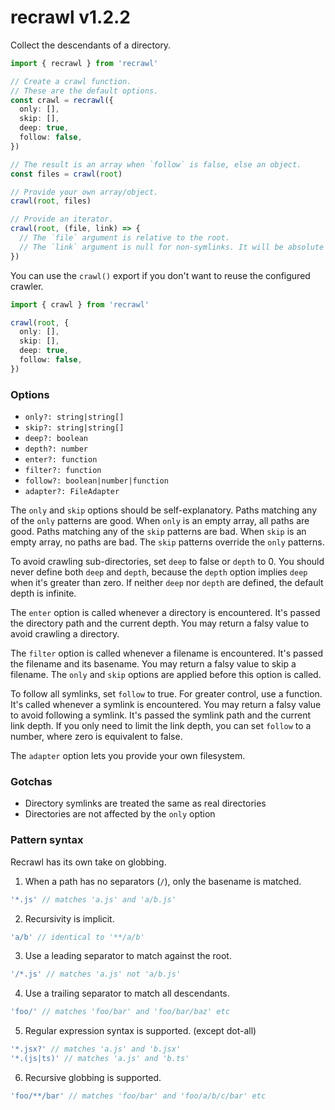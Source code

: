 # recrawl v1.2.2

Collect the descendants of a directory.

```ts
import { recrawl } from 'recrawl'

// Create a crawl function.
// These are the default options.
const crawl = recrawl({
  only: [],
  skip: [],
  deep: true,
  follow: false,
})

// The result is an array when `follow` is false, else an object.
const files = crawl(root)

// Provide your own array/object.
crawl(root, files)

// Provide an iterator.
crawl(root, (file, link) => {
  // The `file` argument is relative to the root.
  // The `link` argument is null for non-symlinks. It will be absolute if the target is outside the root.
})
```

You can use the `crawl()` export if you don't want to reuse the configured crawler.

```ts
import { crawl } from 'recrawl'

crawl(root, {
  only: [],
  skip: [],
  deep: true,
  follow: false,
})
```

### Options

- `only?: string|string[]`
- `skip?: string|string[]`
- `deep?: boolean`
- `depth?: number`
- `enter?: function`
- `filter?: function`
- `follow?: boolean|number|function`
- `adapter?: FileAdapter`

The `only` and `skip` options should be self-explanatory. Paths matching any of
the `only` patterns are good. When `only` is an empty array, all paths are good.
Paths matching any of the `skip` patterns are bad. When `skip` is an empty
array, no paths are bad. The `skip` patterns override the `only` patterns.

To avoid crawling sub-directories, set `deep` to false or `depth` to 0. You
should never define both `deep` and `depth`, because the `depth` option implies
`deep` when it's greater than zero. If neither `deep` nor `depth` are defined,
the default depth is infinite.

The `enter` option is called whenever a directory is encountered. It's passed
the directory path and the current depth. You may return a falsy value to avoid
crawling a directory.

The `filter` option is called whenever a filename is encountered. It's passed
the filename and its basename. You may return a falsy value to skip a filename.
The `only` and `skip` options are applied before this option is called.

To follow all symlinks, set `follow` to true. For greater control, use a
function. It's called whenever a symlink is encountered. You may return a falsy
value to avoid following a symlink. It's passed the symlink path and the current
link depth. If you only need to limit the link depth, you can set `follow` to a
number, where zero is equivalent to false.

The `adapter` option lets you provide your own filesystem.

### Gotchas

- Directory symlinks are treated the same as real directories
- Directories are not affected by the `only` option

### Pattern syntax

Recrawl has its own take on globbing.

1. When a path has no separators (`/`), only the basename is matched.

```js
'*.js' // matches 'a.js' and 'a/b.js'
```

2. Recursivity is implicit.

```js
'a/b' // identical to '**/a/b'
```

3. Use a leading separator to match against the root.

```js
'/*.js' // matches 'a.js' not 'a/b.js'
```

4. Use a trailing separator to match all descendants.

```js
'foo/' // matches 'foo/bar' and 'foo/bar/baz' etc
```

5. Regular expression syntax is supported. (except dot-all)

```js
'*.jsx?' // matches 'a.js' and 'b.jsx'
'*.(js|ts)' // matches 'a.js' and 'b.ts'
```

6. Recursive globbing is supported.

```js
'foo/**/bar' // matches 'foo/bar' and 'foo/a/b/c/bar' etc
```
